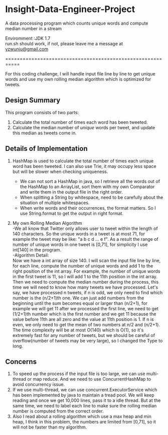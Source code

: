# Insight-Data-Engineer-Project
A data processing program which counts unique words and compute median number in a stream  

Enviromment :JDK 1.7  
run.sh should work, if not, please leave me a message at yzwunju@gmail.com  

===========================================================

For this coding challenge, I will handle input file line by line to get unique words and use my own rolling median algorithm which is optimized for tweets.  

## Design Summary

This program consists of two parts:  

1. Calculate the total number of times each word has been tweeted.
2. Calculate the median number of *unique* words per tweet, and update this median as tweets come in.

## Details of Implementation

1. HashMap is used to calculate the total number of times each unique word has been tweeted. I can also use Trie, it may occupy less space but will be slower when checking uniqueness.  
	- We can not sort a HashMap in java, so I retrieve all the words out of the HashMap to an ArrayList<String>, sort them with my own Comparator and write them in the output file in the right order.  
    - When splitting a String by whitespace, need to be carefully about the situation of multiple whitespaces.  
    - When write words and their occurrences, the format matters. So I use String.format to get the output in right format.  
    
2. My own Rolling Median Algorithm  
   -We all know that Twitter only allows user to tweet within the length of 140 characters. So the unique words in a tweet is at most 71, for example the tweet may be like: "a b c d ... e f". As a result the range of number of unique words in one tweet is [0,71], for simplicity I use int[140] in the program.  
   -Algorithm Detail:  
   	Now we have a int array of size 140. I will scan the input file line by line, for each line, compute the number of unique words and add 1 to the right position of the int array. For example, the number of unique words in the first tweet is 11, so I will add 1 to the 11th position in the int array.  
   	Then we need to compute the median number during the process, this time we will need to know how many tweets we have processed. Let's say, we have processed n tweets, if n is odd, we only need to find which number is the (n/2+1)th one. We can just add numbers from the beginning until the sum becomes equal or larger than (n/2+1), for example we will get 11 after we processed the first line, we need to get (1/2+1)th number which is the first number and we get 11 because the value before 11th are all zero and the value at 11th position is 1. If n is even, we only need to get the mean of two numbers at n/2 and (n/2+1).  
   	The time complexity will be at most O(140) which is O(1), so it's extremely fast for any number of tweets, but we should be careful of overflow(number of tweets may be very large), so I changed the Type to long.  

## Concerns

1. To speed up the process if the input file is too large, we can use multi-thread or map reduce. And we need to use ConcurrentHashMap to avoid concurrency issue.  
2. If we use multi-thread, we can use concurrent.ExecutorService which has been implemented by java to maintain a tread pool. We will keep reading and once we get 10,000 lines, pass it to a idle thread. But at the same time, we need to label each line to make sure the rolling median number is computed from the correct order.  
3. Also I read about a rolling algorithm which use a max heap and min heap, I think in this problem, the numbers are limited from [0,71], so it will not be faster than my algorithm.  


